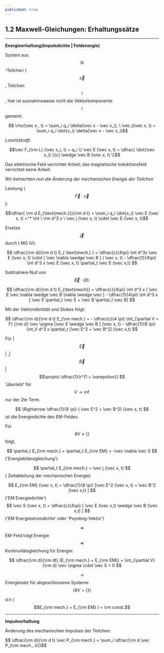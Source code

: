 ```yaml
---
published: true
---
```

## 1.2 Maxwell-Gleichungen: Erhaltungssätze

----
**Energieerhaltung(Impulsdichte | Feldenergie)**

System aus $$ N $$-Teilchen ($$\vec x$$, Teilchen $$ i$$, hier ist ausnahmsweise nicht die Vektorkomponente $$ i $$ gemeint.

$$ \rho(\vec x , t) = \sum_i q_i \delta(\vec x - \vec x_i), \ \vec j(\vec x, t) = \sum_i q_i \dot{x_i} \delta(\vec x - \vec x_i)$$

_Lorentzkraft_:

$$\vec F_{\rm L} (\vec x_i, t) = q_i \{ \vec E (\vec x, t) + \dfrac{  \dot{\vec x_i} }{c} \wedge \vec B (\vec  x, t) \}$$

Das elektrische Feld verrichtet Arbeit; das magnetische Induktionsfeld verrichtet keine Arbeit.

_Wir betrachten nun die Änderung der mechanischen Energie der Teilchen_

Leistung ($$ \vec F \cdot \vec v $$):

$$\dfrac{ \rm d E_{\text{mech.}}}{\rm d t} = \sum_i q_i \dot{x_i} \vec E (\vec x, t) =^* \int \ \rm d^3  x \ \vec j (\vec x, t) \cdot \vec E (\vec x, t)$$

Ersetze $$\vec j $$ durch ( MG IV):

$$ \dfrac{\rm d}{\rm d t} E_{ \text{mech.} } = \dfrac{c}{4\pi} \int d^3x \vec E (\vec x, t) \cdot [ \vec \nabla \wedge \vec B ] ( \vec x, t) - \dfrac{1}{4\pi} \int d^3 x \vec E (\vec x, t) \partial_t \vec E (\vec x,t) $$

Subtrahiere Null von $$ \vec B \cdot (II) :$$

$$ \dfrac{\rm d}{\rm d t} E_{\text{mech}} = \dfrac{c}{4\pi} \int d^3 x [ \vec E \vec \nabla \wedge \vec B \nabla \wedge \vec ] - \dfrac{1}{4\pi} \int d^3 x [ \vec E \partial_t \vec E + \vec B \partial_t \vec B] $$

Mit der Vektoridentität und Stokes folgt:

$$ \dfrac{\rm d}{\rm d t} E_{\rm mech.} = - \dfrac{c}{4 \pi} \int_{\partial V = F} {\rm d} \vec \sigma [\vec E \wedge \vec B ] (\vec x, t) - \dfrac{1}{8 \pi} \int_V d^3 x \partial_t [\vec E^2 + \vec B^2] (\vec x,t) $$

Für |$$\vec E$$| ,|$$\vec B$$| $$\propto \dfrac{1}{r^{1 + \varepsilon}} $$ '_überlebt_' für $$ V \to \inf $$ nur der 2te Term. 

$$ \Rightarrow \dfrac{1}{8 \pi} ( \vec E^2 + \vec B^2) (\vec x, t) $$ ist die Energiedichte des EM-Feldes.

Für $$ \partial V \neq \{\}$$ folgt,

$$ \partial_t E_{\rm mech.} + \partial_t E_{\rm EM} = -\vec \nabla \vec S $$ ('Energiebilanzgleichung')

$$ \partial_t E_{\rm mech.} = \vec j (\vec x, t) $$ ( Zeitableitung der mechanischen Energie)

$$ E_{\rm EM} (\vec x, t) = \dfrac{1}{8 \pi} [\vec E^2 (\vec x, t) + \vec B^2 (\vec x,t) ] $$ ('EM Energiedichte')
$$ \vec S (\vec x, t) = \dfrac{c}{4\pi} [ \vec E (\vec x,t) \wedge \vec B (\vec x,t) ] $$ ('EM Energiestromdichte' oder 'Poynting-Vektor')

$$ \Rightarrow$$ EM-Feld trägt Energie $$\Rightarrow$$ Kontinuitätsgleichung für Energie:

$$ \dfrac{\rm d}{\rm dt} (E_{\rm mech.} + E_{\rm EM}) + \int_{\partial V} {\rm d} \vec \sigma \cdot \vec S = 0  $$

$$ \rightarrow$$ Energiesatz für abgeschlossene Systeme $$( \partial V = \{\})$$ 

d.h ($$E_{\rm mech.} + E_{\rm EM} ) = \rm const.$$

----

**Impulserhaltung**

Änderung des mechanischen Impulses der Teilchen:

$$ \dfrac{\rm d}{\rm d t} \vec P_{\rm mech.} = \sum_i \dfrac{\rm d \vec P_{\rm mech., i}{}$$
